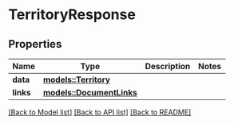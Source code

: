 # TerritoryResponse

## Properties

Name | Type | Description | Notes
------------ | ------------- | ------------- | -------------
**data** | [**models::Territory**](Territory.md) |  | 
**links** | [**models::DocumentLinks**](DocumentLinks.md) |  | 

[[Back to Model list]](../README.md#documentation-for-models) [[Back to API list]](../README.md#documentation-for-api-endpoints) [[Back to README]](../README.md)



